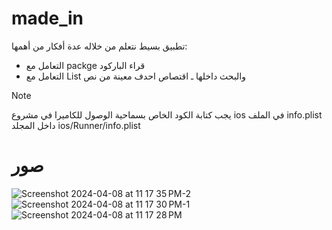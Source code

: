 # made_in

تطبيق بسيط نتعلم من خلاله عدة أفكار من أهمها:
- التعامل مع packge قراء الباركود
- التعامل مع List والبحث داخلها
ـ اقتصاص احدف معينة من نص


> [!Note]
> يجب كتابة الكود الخاص بسماحية الوصول للكاميرا في مشروع ios في الملف info.plist داخل المجلد ios/Runner/info.plist
# صور
![Screenshot 2024-04-08 at 11 17 35 PM-2](https://github.com/Muhammad-Radwan/made_in/assets/62462574/9ac5ad62-544f-46b1-883b-422c835c7199)
![Screenshot 2024-04-08 at 11 17 30 PM-1](https://github.com/Muhammad-Radwan/made_in/assets/62462574/fbe431be-0add-49bc-af1f-047a7424c2b9)
![Screenshot 2024-04-08 at 11 17 28 PM](https://github.com/Muhammad-Radwan/made_in/assets/62462574/5af3d101-5777-484d-9aac-1e39d8025ffb)

